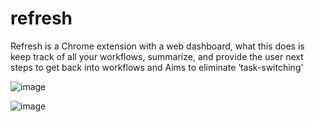 # refresh
Refresh is a Chrome extension with a web dashboard, what this does is keep track of all your workflows, summarize, and provide the user next steps to get back into workflows and Aims to eliminate ‘task-switching’

![image](https://github.com/noel-chacko/refreshNoel/assets/69741906/50f4e7c2-e198-4007-ab5f-af47c884ecdb)

![image](https://github.com/noel-chacko/refreshNoel/assets/69741906/1fd5f015-d1c8-4676-8396-4c1895c127e7)
